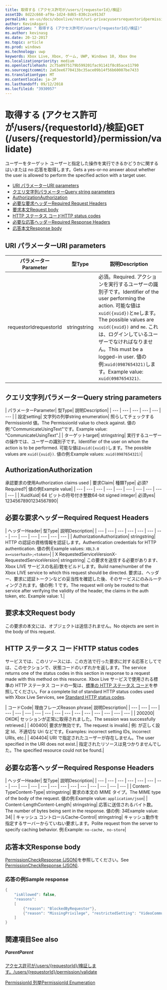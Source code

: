 ```yaml
---
title: 取得する (アクセス許可が/users/{requestorId}/検証)
assetID: 8d22c668-af9a-1d24-8d65-830c2ce913d7
permalink: en-us/docs/xboxlive/rest/uri-privacyusersrequestoridpermissionvalidateget.html
author: KevinAsgari
description: " 取得する (アクセス許可が/users/{requestorId}/検証)"
ms.author: kevinasg
ms.date: 20-12-2017
ms.topic: article
ms.prod: windows
ms.technology: uwp
keywords: Xbox Live, Xbox, ゲーム, UWP, Windows 10, Xbox One
ms.localizationpriority: medium
ms.openlocfilehash: 2c75a0975179b599201fac91141f8c85ace11790
ms.sourcegitcommit: 2a63ee6770413bc35ace09b14f56b60007be7433
ms.translationtype: MT
ms.contentlocale: ja-JP
ms.lasthandoff: 09/12/2018
ms.locfileid: "3930957"
---
```

# <a name="get-usersrequestoridpermissionvalidate"></a><span data-ttu-id="4b452-104">取得する (アクセス許可が/users/{requestorId}/検証)</span><span class="sxs-lookup"><span data-stu-id="4b452-104">GET (/users/{requestorId}/permission/validate)</span></span>
<span data-ttu-id="4b452-105">ユーザーをターゲット ユーザーと指定した操作を実行できるかどうかに関するはいまたは no 応答を取得します。</span><span class="sxs-lookup"><span data-stu-id="4b452-105">Gets a yes-or-no answer about whether the user is allowed to perform the specified action with a target user.</span></span>

  * [<span data-ttu-id="4b452-106">URI パラメーター</span><span class="sxs-lookup"><span data-stu-id="4b452-106">URI parameters</span></span>](#ID4EQ)
  * [<span data-ttu-id="4b452-107">クエリ文字列パラメーター</span><span class="sxs-lookup"><span data-stu-id="4b452-107">Query string parameters</span></span>](#ID4E2)
  * [<span data-ttu-id="4b452-108">Authorization</span><span class="sxs-lookup"><span data-stu-id="4b452-108">Authorization</span></span>](#ID4EDC)
  * [<span data-ttu-id="4b452-109">必要な要求ヘッダー</span><span class="sxs-lookup"><span data-stu-id="4b452-109">Required Request Headers</span></span>](#ID4EID)
  * [<span data-ttu-id="4b452-110">要求本文</span><span class="sxs-lookup"><span data-stu-id="4b452-110">Request body</span></span>](#ID4ETE)
  * [<span data-ttu-id="4b452-111">HTTP ステータス コード</span><span class="sxs-lookup"><span data-stu-id="4b452-111">HTTP status codes</span></span>](#ID4E5E)
  * [<span data-ttu-id="4b452-112">必要な応答ヘッダー</span><span class="sxs-lookup"><span data-stu-id="4b452-112">Required Response Headers</span></span>](#ID4ETG)
  * [<span data-ttu-id="4b452-113">応答本文</span><span class="sxs-lookup"><span data-stu-id="4b452-113">Response body</span></span>](#ID4EKAAC)

<a id="ID4EQ"></a>


## <a name="uri-parameters"></a><span data-ttu-id="4b452-114">URI パラメーター</span><span class="sxs-lookup"><span data-stu-id="4b452-114">URI parameters</span></span>

| <span data-ttu-id="4b452-115">パラメーター</span><span class="sxs-lookup"><span data-stu-id="4b452-115">Parameter</span></span>| <span data-ttu-id="4b452-116">型</span><span class="sxs-lookup"><span data-stu-id="4b452-116">Type</span></span>| <span data-ttu-id="4b452-117">説明</span><span class="sxs-lookup"><span data-stu-id="4b452-117">Description</span></span>|
| --- | --- | --- |
| <span data-ttu-id="4b452-118">requestorId</span><span class="sxs-lookup"><span data-stu-id="4b452-118">requestorId</span></span>| <span data-ttu-id="4b452-119">string</span><span class="sxs-lookup"><span data-stu-id="4b452-119">string</span></span>| <span data-ttu-id="4b452-120">必須。</span><span class="sxs-lookup"><span data-stu-id="4b452-120">Required.</span></span> <span data-ttu-id="4b452-121">アクションを実行するユーザーの識別子です。</span><span class="sxs-lookup"><span data-stu-id="4b452-121">Identifier of the user performing the action.</span></span> <span data-ttu-id="4b452-122">可能な値は<code>xuid({xuid})</code>と<code>me</code>します。</span><span class="sxs-lookup"><span data-stu-id="4b452-122">The possible values are <code>xuid({xuid})</code> and <code>me</code>.</span></span> <span data-ttu-id="4b452-123">これは、ログインしているユーザーでなければなりません。</span><span class="sxs-lookup"><span data-stu-id="4b452-123">This must be a logged-in user.</span></span> <span data-ttu-id="4b452-124">値の例:<code>xuid(0987654321)</code>します。</span><span class="sxs-lookup"><span data-stu-id="4b452-124">Example value: <code>xuid(0987654321)</code>.</span></span>|

<a id="ID4E2"></a>


## <a name="query-string-parameters"></a><span data-ttu-id="4b452-125">クエリ文字列パラメーター</span><span class="sxs-lookup"><span data-stu-id="4b452-125">Query string parameters</span></span>

| <span data-ttu-id="4b452-126">パラメーター</span><span class="sxs-lookup"><span data-stu-id="4b452-126">Parameter</span></span>| <span data-ttu-id="4b452-127">型</span><span class="sxs-lookup"><span data-stu-id="4b452-127">Type</span></span>| <span data-ttu-id="4b452-128">説明</span><span class="sxs-lookup"><span data-stu-id="4b452-128">Description</span></span>|
| --- | --- | --- | --- | --- | --- |
| <span data-ttu-id="4b452-129">設定</span><span class="sxs-lookup"><span data-stu-id="4b452-129">setting</span></span>| <span data-ttu-id="4b452-130">文字列の列挙</span><span class="sxs-lookup"><span data-stu-id="4b452-130">string enumeration</span></span>| <span data-ttu-id="4b452-131">照らしてチェックする PermissionId 値。</span><span class="sxs-lookup"><span data-stu-id="4b452-131">The PermissionId value to check against.</span></span> <span data-ttu-id="4b452-132">値の例:"CommunicateUsingText"です。</span><span class="sxs-lookup"><span data-stu-id="4b452-132">Example value: "CommunicateUsingText".</span></span>|
| <span data-ttu-id="4b452-133">ターゲット</span><span class="sxs-lookup"><span data-stu-id="4b452-133">target</span></span>| <span data-ttu-id="4b452-134">string</span><span class="sxs-lookup"><span data-stu-id="4b452-134">string</span></span>| <span data-ttu-id="4b452-135">実行するユーザーの操作では、ユーザーの識別子です。</span><span class="sxs-lookup"><span data-stu-id="4b452-135">Identifier of the user on whom the action is to be performed.</span></span> <span data-ttu-id="4b452-136">可能な値は<code>xuid({xuid})</code>します。</span><span class="sxs-lookup"><span data-stu-id="4b452-136">The possible values are <code>xuid({xuid})</code>.</span></span> <span data-ttu-id="4b452-137">値の例:</span><span class="sxs-lookup"><span data-stu-id="4b452-137">Example values:</span></span> <code>xuid(0987654321)</code>|

<a id="ID4EDC"></a>


## <a name="authorization"></a><span data-ttu-id="4b452-138">Authorization</span><span class="sxs-lookup"><span data-stu-id="4b452-138">Authorization</span></span>

<span data-ttu-id="4b452-139">承認要求の使用</span><span class="sxs-lookup"><span data-stu-id="4b452-139">Authorization claims used</span></span> | <span data-ttu-id="4b452-140">要求</span><span class="sxs-lookup"><span data-stu-id="4b452-140">Claim</span></span>| <span data-ttu-id="4b452-141">種類</span><span class="sxs-lookup"><span data-stu-id="4b452-141">Type</span></span>| <span data-ttu-id="4b452-142">必須?</span><span class="sxs-lookup"><span data-stu-id="4b452-142">Required?</span></span>| <span data-ttu-id="4b452-143">値の例</span><span class="sxs-lookup"><span data-stu-id="4b452-143">Example value</span></span>|
| --- | --- | --- | --- | --- | --- | --- | --- | --- | --- |
| <span data-ttu-id="4b452-144">Xuid</span><span class="sxs-lookup"><span data-stu-id="4b452-144">Xuid</span></span>| <span data-ttu-id="4b452-145">64 ビットの符号付き整数</span><span class="sxs-lookup"><span data-stu-id="4b452-145">64-bit signed integer</span></span>| <span data-ttu-id="4b452-146">必須</span><span class="sxs-lookup"><span data-stu-id="4b452-146">yes</span></span>| <span data-ttu-id="4b452-147">1234567890</span><span class="sxs-lookup"><span data-stu-id="4b452-147">1234567890</span></span>|

<a id="ID4EID"></a>


## <a name="required-request-headers"></a><span data-ttu-id="4b452-148">必要な要求ヘッダー</span><span class="sxs-lookup"><span data-stu-id="4b452-148">Required Request Headers</span></span>

| <span data-ttu-id="4b452-149">ヘッダー</span><span class="sxs-lookup"><span data-stu-id="4b452-149">Header</span></span>| <span data-ttu-id="4b452-150">型</span><span class="sxs-lookup"><span data-stu-id="4b452-150">Type</span></span>| <span data-ttu-id="4b452-151">説明</span><span class="sxs-lookup"><span data-stu-id="4b452-151">Description</span></span>|
| --- | --- | --- | --- | --- | --- | --- | --- | --- | --- | --- | --- | --- |
| <span data-ttu-id="4b452-152">Authorization</span><span class="sxs-lookup"><span data-stu-id="4b452-152">Authorization</span></span>| <span data-ttu-id="4b452-153">string</span><span class="sxs-lookup"><span data-stu-id="4b452-153">string</span></span>| <span data-ttu-id="4b452-154">HTTP の認証の資格情報を認証します。</span><span class="sxs-lookup"><span data-stu-id="4b452-154">Authentication credentials for HTTP authentication.</span></span> <span data-ttu-id="4b452-155">値の例:</span><span class="sxs-lookup"><span data-stu-id="4b452-155">Example values:</span></span> <code>XBL3.0 x=&lt;userhash>;&lt;token></code>|
| <span data-ttu-id="4b452-156">X RequestedServiceVersion</span><span class="sxs-lookup"><span data-stu-id="4b452-156">X-RequestedServiceVersion</span></span>| <span data-ttu-id="4b452-157">string</span><span class="sxs-lookup"><span data-stu-id="4b452-157">string</span></span>| <span data-ttu-id="4b452-158">この要求を送信する必要があります、Xbox LIVE サービスの名前/数をビルドします。</span><span class="sxs-lookup"><span data-stu-id="4b452-158">Build name/number of the Xbox LIVE service to which this request should be directed.</span></span> <span data-ttu-id="4b452-159">要求は、ヘッダー、要求に認証トークンなどの妥当性を確認した後、そのサービスにのみルーティングされます。値の例: 1 です。</span><span class="sxs-lookup"><span data-stu-id="4b452-159">The request will only be routed to that service after verifying the validity of the header, the claims in the auth token, etc. Example value: 1.</span></span>|

<a id="ID4ETE"></a>


## <a name="request-body"></a><span data-ttu-id="4b452-160">要求本文</span><span class="sxs-lookup"><span data-stu-id="4b452-160">Request body</span></span>

<span data-ttu-id="4b452-161">この要求の本文には、オブジェクトは送信されません。</span><span class="sxs-lookup"><span data-stu-id="4b452-161">No objects are sent in the body of this request.</span></span>

<a id="ID4E5E"></a>


## <a name="http-status-codes"></a><span data-ttu-id="4b452-162">HTTP ステータス コード</span><span class="sxs-lookup"><span data-stu-id="4b452-162">HTTP status codes</span></span>

<span data-ttu-id="4b452-163">サービスでは、このリソースには、この方法で行った要求に対する応答としてでは、このセクションで、状態コードのいずれかを返します。</span><span class="sxs-lookup"><span data-stu-id="4b452-163">The service returns one of the status codes in this section in response to a request made with this method on this resource.</span></span> <span data-ttu-id="4b452-164">Xbox Live サービスで使用される標準の HTTP ステータス コードの一覧は、[標準の HTTP ステータス コード](../../additional/httpstatuscodes.md)を参照してください。</span><span class="sxs-lookup"><span data-stu-id="4b452-164">For a complete list of standard HTTP status codes used with Xbox Live Services, see [Standard HTTP status codes](../../additional/httpstatuscodes.md).</span></span>

| <span data-ttu-id="4b452-165">コード</span><span class="sxs-lookup"><span data-stu-id="4b452-165">Code</span></span>| <span data-ttu-id="4b452-166">理由フレーズ</span><span class="sxs-lookup"><span data-stu-id="4b452-166">Reason phrase</span></span>| <span data-ttu-id="4b452-167">説明</span><span class="sxs-lookup"><span data-stu-id="4b452-167">Description</span></span>|
| --- | --- | --- | --- | --- | --- | --- | --- | --- | --- | --- | --- | --- | --- | --- | --- |
| <span data-ttu-id="4b452-168">200</span><span class="sxs-lookup"><span data-stu-id="4b452-168">200</span></span>| <span data-ttu-id="4b452-169">OK</span><span class="sxs-lookup"><span data-stu-id="4b452-169">OK</span></span>| <span data-ttu-id="4b452-170">セッションが正常に取得されました。</span><span class="sxs-lookup"><span data-stu-id="4b452-170">The session was successfully retrieved.</span></span>|
| <span data-ttu-id="4b452-171">400</span><span class="sxs-lookup"><span data-stu-id="4b452-171">400</span></span>| <span data-ttu-id="4b452-172">要求が無効です。</span><span class="sxs-lookup"><span data-stu-id="4b452-172">The request is invalid.</span></span>| <span data-ttu-id="4b452-173">例: が正しく設定 Id、不適切な Uri などです。</span><span class="sxs-lookup"><span data-stu-id="4b452-173">Examples: incorrect setting IDs, incorrect URIs, etc.</span></span>|
| <span data-ttu-id="4b452-174">404</span><span class="sxs-lookup"><span data-stu-id="4b452-174">404</span></span>| <span data-ttu-id="4b452-175">URI で指定されたユーザーが存在しません。</span><span class="sxs-lookup"><span data-stu-id="4b452-175">The user specified in the URI does not exist.</span></span>| <span data-ttu-id="4b452-176">指定されたリソースは見つかりませんでした。</span><span class="sxs-lookup"><span data-stu-id="4b452-176">The specified resource could not be found.</span></span>|

<a id="ID4ETG"></a>


## <a name="required-response-headers"></a><span data-ttu-id="4b452-177">必要な応答ヘッダー</span><span class="sxs-lookup"><span data-stu-id="4b452-177">Required Response Headers</span></span>

| <span data-ttu-id="4b452-178">ヘッダー</span><span class="sxs-lookup"><span data-stu-id="4b452-178">Header</span></span>| <span data-ttu-id="4b452-179">型</span><span class="sxs-lookup"><span data-stu-id="4b452-179">Type</span></span>| <span data-ttu-id="4b452-180">説明</span><span class="sxs-lookup"><span data-stu-id="4b452-180">Description</span></span>|
| --- | --- | --- | --- | --- | --- | --- | --- | --- | --- | --- | --- | --- | --- | --- | --- | --- | --- | --- |
| <span data-ttu-id="4b452-181">Content-Type</span><span class="sxs-lookup"><span data-stu-id="4b452-181">Content-Type</span></span>| <span data-ttu-id="4b452-182">string</span><span class="sxs-lookup"><span data-stu-id="4b452-182">string</span></span>| <span data-ttu-id="4b452-183">要求の本文の MIME タイプ。</span><span class="sxs-lookup"><span data-stu-id="4b452-183">The MIME type of the body of the request.</span></span> <span data-ttu-id="4b452-184">値の例:</span><span class="sxs-lookup"><span data-stu-id="4b452-184">Example value:</span></span> <code>application/json</code>|
| <span data-ttu-id="4b452-185">Content-Length</span><span class="sxs-lookup"><span data-stu-id="4b452-185">Content-Length</span></span>| <span data-ttu-id="4b452-186">string</span><span class="sxs-lookup"><span data-stu-id="4b452-186">string</span></span>| <span data-ttu-id="4b452-187">応答に送信されるバイト数。</span><span class="sxs-lookup"><span data-stu-id="4b452-187">The number of bytes being sent in the response.</span></span> <span data-ttu-id="4b452-188">値の例: 34</span><span class="sxs-lookup"><span data-stu-id="4b452-188">Example value: 34</span></span>|
| <span data-ttu-id="4b452-189">キャッシュ コントロール</span><span class="sxs-lookup"><span data-stu-id="4b452-189">Cache-Control</span></span>| <span data-ttu-id="4b452-190">string</span><span class="sxs-lookup"><span data-stu-id="4b452-190">string</span></span>| <span data-ttu-id="4b452-191">キャッシュ動作を指定するサーバーからていねい要求します。</span><span class="sxs-lookup"><span data-stu-id="4b452-191">Polite request from the server to specify caching behavior.</span></span> <span data-ttu-id="4b452-192">例:</span><span class="sxs-lookup"><span data-stu-id="4b452-192">Example:</span></span> <code>no-cache, no-store</code>|

<a id="ID4EKAAC"></a>


## <a name="response-body"></a><span data-ttu-id="4b452-193">応答本文</span><span class="sxs-lookup"><span data-stu-id="4b452-193">Response body</span></span>

<span data-ttu-id="4b452-194">[PermissionCheckResponse (JSON)](../../json/json-permissioncheckresponse.md)を参照してください。</span><span class="sxs-lookup"><span data-stu-id="4b452-194">See [PermissionCheckResponse (JSON)](../../json/json-permissioncheckresponse.md).</span></span>

<a id="ID4EWAAC"></a>


### <a name="sample-response"></a><span data-ttu-id="4b452-195">応答の例</span><span class="sxs-lookup"><span data-stu-id="4b452-195">Sample response</span></span>


```cpp
{
    "isAllowed": false,
    "reasons":
    [
        {"reason": "BlockedByRequestor"},
        {"reason": "MissingPrivilege", "restrictedSetting": "VideoCommunications"}
    ]
}

```


<a id="ID4EABAC"></a>


## <a name="see-also"></a><span data-ttu-id="4b452-196">関連項目</span><span class="sxs-lookup"><span data-stu-id="4b452-196">See also</span></span>

<a id="ID4ECBAC"></a>


##### <a name="parent"></a><span data-ttu-id="4b452-197">Parent</span><span class="sxs-lookup"><span data-stu-id="4b452-197">Parent</span></span>

[<span data-ttu-id="4b452-198">アクセス許可が/users/{requestorId}/検証します。</span><span class="sxs-lookup"><span data-stu-id="4b452-198">/users/{requestorId}/permission/validate</span></span>](uri-privacyusersrequestoridpermissionvalidate.md)

 [<span data-ttu-id="4b452-199">PermissionId 列挙</span><span class="sxs-lookup"><span data-stu-id="4b452-199">PermissionId Enumeration</span></span>](../../enums/privacy-enum-permissionid.md)
